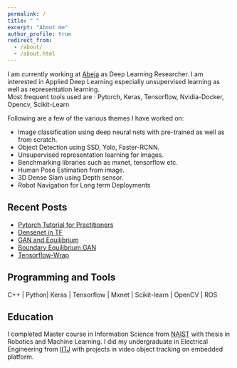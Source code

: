 ```yaml
---
permalink: /
title: " "
excerpt: "About me"
author_profile: true
redirect_from:
  - /about/
  - /about.html
---
```


I am currently working at [Abeja](http://www.abeja.asia) as Deep Learning Researcher. I am interested in Applied Deep Learning  especially unsupervised learning as well as representation learning.  
Most frequent tools used are : Pytorch, Keras, Tensorflow, Nvidia-Docker, Opencv, Scikit-Learn

Following are a few of the various themes I have worked on:
- Image classification using deep neural nets with pre-trained as well as from scratch.
- Object Detection using SSD, Yolo, Faster-RCNN.
- Unsupervised representation learning for images.
- Benchmarking libraries such as mxnet, tensorflow etc.
- Human Pose Estimation from image.
- 3D Dense Slam using Depth sensor.
- Robot Navigation for Long term Deployments

## Recent Posts
- [Pytorch Tutorial for Practitioners](https://resbyte.github.io/posts/2017/08/pytorch-tutorial/)
- [Densenet in TF](https://resbyte.github.io/posts/2017/05/tf-densenet/)
- [GAN and Equilibrium](https://resbyte.github.io/posts/2017/04/arora-gen-eqbm-17/)
- [Boundary Equilibrium GAN](https://resbyte.github.io/posts/2017/04/david-began-17/)
- [Tensorflow-Wrap](https://resbyte.github.io/posts/2017/03/tf-wrap/)

## Programming and Tools

C++ | Python| Keras | Tensorflow | Mxnet | Scikit-learn | OpenCV | ROS


## Education

I completed Master course in Information Science from [NAIST](http://www.naist.jp/en/) with thesis in Robotics and Machine Learning. I did my undergraduate in Electrical Engineering from [IITJ](http://www.iitj.ac.in) with projects in video object tracking on embedded platform.

